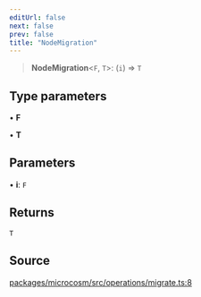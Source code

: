 ```yaml
---
editUrl: false
next: false
prev: false
title: "NodeMigration"
---
```


> **NodeMigration**\<`F`, `T`\>: (`i`) => `T`

## Type parameters

• **F**

• **T**

## Parameters

• **i**: `F`

## Returns

`T`

## Source

[packages/microcosm/src/operations/migrate.ts:8](https://github.com/nodenogg-in/alpha-p2p/blob/d3c0d0ee190bdee84f8272463e9c5efc8c84f42d/packages/microcosm/src/operations/migrate.ts#L8)
